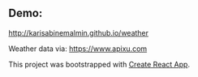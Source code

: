 ## Demo:
http://karisabinemalmin.github.io/weather

Weather data via: https://www.apixu.com

This project was bootstrapped with [Create React App](https://github.com/facebookincubator/create-react-app).
